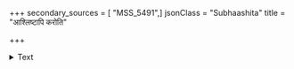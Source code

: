+++
secondary_sources = [ "MSS_5491",]
jsonClass = "Subhaashita"
title = "आश्लिष्टापि करोति"

+++

<details><summary>Text</summary>

आश्लिष्टापि करोति सा मम तनुं कण्ठग्रहोत्कण्ठितां दृष्टापि प्रियदर्शना नियमयत्यक्ष्णोर्दिदृक्षां पुनः।  
अन्तश्चेतसि संस्थितापि हृदयं भूयो विशत्येव मे रूढप्रेमसमागमापि नवतां धत्ते प्रिया प्रत्यहम्॥
</details>
